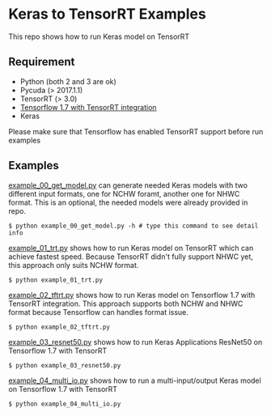 # Keras to TensorRT Examples #
This repo shows how to run Keras model on TensorRT

## Requirement ##
* Python (both 2 and 3 are ok)
* Pycuda (> 2017.1.1)
* TensorRT (> 3.0)
* [Tensorflow 1.7 with TensorRT integration](https://devblogs.nvidia.com/tensorrt-integration-speeds-tensorflow-inference/)
* Keras

Please make sure that Tensorflow has enabled TensorRT support before run examples

## Examples ##
[example_00_get_model.py](/example_00_get_model.py) can generate needed Keras models with two different input formats, 
one for NCHW foramt, another one for NHWC format.
This is an optional, the needed models were already provided in repo.
```shell
$ python example_00_get_model.py -h # type this command to see detail info
```

[example_01_trt.py](/example_01_trt.py) shows how to run Keras model on TensorRT which can achieve fastest speed.
Because TensorRT didn't fully support NHWC yet, this approach only suits NCHW format.
```shell
$ python example_01_trt.py
```

[example_02_tftrt.py](/example_02_tftrt.py) shows how to run Keras model on Tensorflow 1.7 with TensorRT integration.
This approach supports both NCHW and NHWC format because Tensorflow can handles format issue.
```shell
$ python example_02_tftrt.py
```

[example_03_resnet50.py](/example_03_resnet50.py) shows how to run Keras Applications ResNet50 on Tensorflow 1.7 with TensorRT
```shell
$ python example_03_resnet50.py
```

[example_04_multi_io.py](/example_04_multi_io.py) shows how to run a multi-input/output Keras model on Tensorflow 1.7 with TensorRT
```shell
$ python example_04_multi_io.py
```
